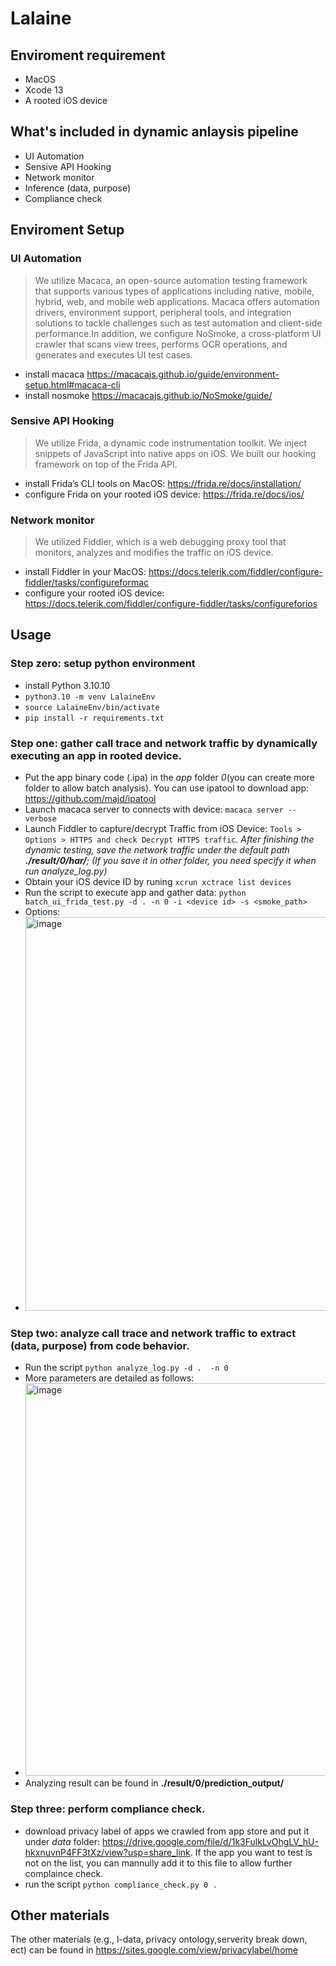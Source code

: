 # Lalaine

## Enviroment requirement 
- MacOS
- Xcode 13
- A rooted iOS device

## What's included in dynamic anlaysis pipeline
- UI Automation
- Sensive API Hooking
- Network monitor
- Inference (data, purpose) 
- Compliance check

## Enviroment Setup
### UI Automation
> We utilize Macaca, an open-source automation testing framework that supports various types of applications including native, mobile, hybrid, web, and mobile web applications. Macaca offers automation drivers, environment support, peripheral tools, and integration solutions to tackle challenges such as test automation and client-side performance.In addition, we configure NoSmoke, a cross-platform UI crawler that scans view trees, performs OCR operations, and generates and executes UI test cases.
- install macaca <https://macacajs.github.io/guide/environment-setup.html#macaca-cli>
- install nosmoke <https://macacajs.github.io/NoSmoke/guide/>


### Sensive API Hooking
> We utilize Frida, a dynamic code instrumentation toolkit. We inject snippets of JavaScript into native apps on iOS. We built our hooking framework on top of the Frida API.

- install Frida’s CLI tools on MacOS: <https://frida.re/docs/installation/> 
- configure Frida on your rooted iOS device: <https://frida.re/docs/ios/>

### Network monitor
> We utilized Fiddler, which is a web debugging proxy tool that monitors, analyzes and modifies the traffic on iOS device. 
- install Fiddler in your MacOS: <https://docs.telerik.com/fiddler/configure-fiddler/tasks/configureformac>
- configure your rooted iOS device: <https://docs.telerik.com/fiddler/configure-fiddler/tasks/configureforios>



## Usage
### Step zero: setup python environment
- install Python 3.10.10
- `python3.10 -m venv LalaineEnv` 
- `source LalaineEnv/bin/activate` 
- `pip install -r requirements.txt`
### Step one: gather call trace and network traffic by dynamically executing an app in rooted device. 
- Put the app binary code (.ipa) in the *app* folder *0*(you can create more folder to allow batch analysis). You can use ipatool to download app: <https://github.com/majd/ipatool>
- Launch macaca server to connects with device: `macaca server --verbose`
- Launch Fiddler to capture/decrypt Traffic from iOS Device: `Tools > Options > HTTPS and check Decrypt HTTPS traffic`. *After finishing the dynamic testing, save the network traffic under the default path **./result/0/har/**; (If you save it in other folder, you need specify it when run analyze_log.py)*
- Obtain your iOS device ID by runing `xcrun xctrace list devices`
- Run the script to execute app and gather data: `python batch_ui_frida_test.py -d . -n 0 -i <device id> -s <smoke_path>`
- Options:
- <img width="630" alt="image" src="https://user-images.githubusercontent.com/38227314/227680270-f0811749-bbf0-4bfa-999b-13f82ad0b47b.png">


### Step two: analyze call trace and network traffic to extract (data, purpose) from code behavior.
- Run the script `python analyze_log.py -d .  -n 0`
- More parameters are detailed as follows:
- <img width="628" alt="image" src="https://user-images.githubusercontent.com/38227314/227628542-4248517d-38cc-42e3-9927-55065dfef037.png">
- Analyzing result can be found in **./result/0/prediction_output/**

### Step three: perform compliance check.
- download privacy label of apps we crawled from app store and put it under *data* folder: <https://drive.google.com/file/d/1k3FulkLvOhgLV_hU-hkxnuvnP4FF3tXz/view?usp=share_link>. If the app you want to test is not on the list, you can mannully add it to this file to allow further complaince check. 
- run the script `python compliance_check.py 0 .`

## Other materials
The other materials (e.g., l-data, privacy ontology,serverity break down, ect) can be found in <https://sites.google.com/view/privacylabel/home>

